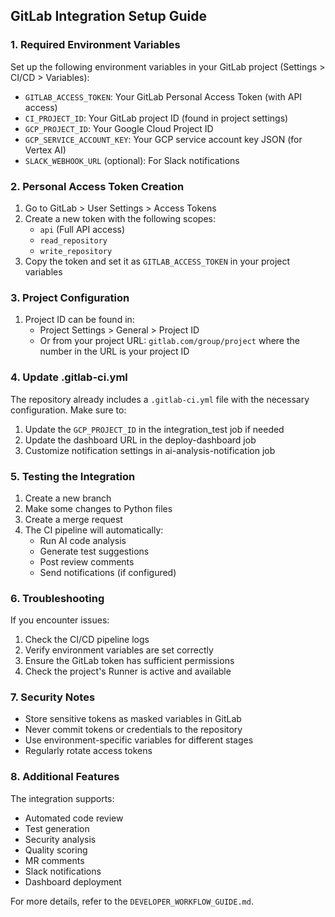 ## GitLab Integration Setup Guide

### 1. Required Environment Variables

Set up the following environment variables in your GitLab project (Settings > CI/CD > Variables):

- `GITLAB_ACCESS_TOKEN`: Your GitLab Personal Access Token (with API access)
- `CI_PROJECT_ID`: Your GitLab project ID (found in project settings)
- `GCP_PROJECT_ID`: Your Google Cloud Project ID
- `GCP_SERVICE_ACCOUNT_KEY`: Your GCP service account key JSON (for Vertex AI)
- `SLACK_WEBHOOK_URL` (optional): For Slack notifications

### 2. Personal Access Token Creation

1. Go to GitLab > User Settings > Access Tokens
2. Create a new token with the following scopes:
   - `api` (Full API access)
   - `read_repository`
   - `write_repository`
3. Copy the token and set it as `GITLAB_ACCESS_TOKEN` in your project variables

### 3. Project Configuration

1. Project ID can be found in:
   - Project Settings > General > Project ID
   - Or from your project URL: `gitlab.com/group/project` where the number in the URL is your project ID

### 4. Update .gitlab-ci.yml

The repository already includes a `.gitlab-ci.yml` file with the necessary configuration. Make sure to:

1. Update the `GCP_PROJECT_ID` in the integration_test job if needed
2. Update the dashboard URL in the deploy-dashboard job
3. Customize notification settings in ai-analysis-notification job

### 5. Testing the Integration

1. Create a new branch
2. Make some changes to Python files
3. Create a merge request
4. The CI pipeline will automatically:
   - Run AI code analysis
   - Generate test suggestions
   - Post review comments
   - Send notifications (if configured)

### 6. Troubleshooting

If you encounter issues:

1. Check the CI/CD pipeline logs
2. Verify environment variables are set correctly
3. Ensure the GitLab token has sufficient permissions
4. Check the project's Runner is active and available

### 7. Security Notes

- Store sensitive tokens as masked variables in GitLab
- Never commit tokens or credentials to the repository
- Use environment-specific variables for different stages
- Regularly rotate access tokens

### 8. Additional Features

The integration supports:
- Automated code review
- Test generation
- Security analysis
- Quality scoring
- MR comments
- Slack notifications
- Dashboard deployment

For more details, refer to the `DEVELOPER_WORKFLOW_GUIDE.md`. 